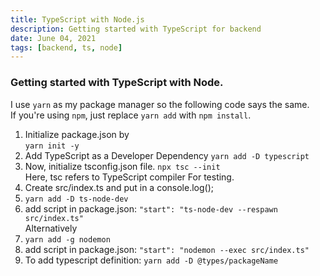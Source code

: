 ```yaml
---
title: TypeScript with Node.js
description: Getting started with TypeScript for backend
date: June 04, 2021
tags: [backend, ts, node]
---
```

### Getting started with TypeScript with Node.

I use ```yarn``` as my package manager so the following code says the same.  
If you're using ```npm```, just replace ```yarn add``` with ```npm install```.  

1. Initialize package.json by  
   ```yarn init -y```  
2. Add TypeScript as a Developer Dependency
   ```yarn add -D typescript```  
3. Now, initialize tsconfig.json file.
   ```npx tsc --init```  
Here, tsc refers to TypeScript compiler
For testing.
3. Create src/index.ts and put in a console.log();
4. ```yarn add -D ts-node-dev```   
5. add script in package.json:
   ```"start": "ts-node-dev --respawn src/index.ts"```  
Alternatively
4. ```yarn add -g nodemon```
5. add script in package.json:
  ```"start": "nodemon --exec src/index.ts"```
6. To add typescript definition:
   ```yarn add -D @types/packageName```